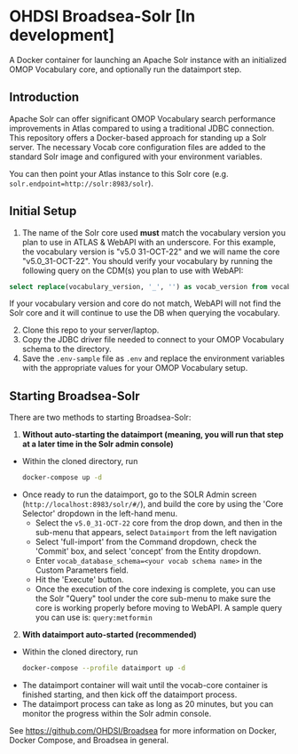 # OHDSI Broadsea-Solr [In development]

A Docker container for launching an Apache Solr instance with an initialized OMOP Vocabulary core, and optionally run the dataimport step.

## Introduction

Apache Solr can offer significant OMOP Vocabulary search performance improvements in Atlas compared to using a traditional JDBC connection. This repository offers a Docker-based approach for standing up a Solr server. The necessary Vocab core configuration files are added to the standard Solr image and configured with your environment variables.

You can then point your Atlas instance to this Solr core (e.g. `solr.endpoint=http://solr:8983/solr`).

## Initial Setup

1. The name of the Solr core used **must** match the vocabulary version you plan to use in ATLAS & WebAPI with an underscore. For this example, the vocabulary version is "v5.0 31-OCT-22" and we will name the core "v5.0_31-OCT-22". You should verify your vocabulary by running the following query on the CDM(s) you plan to use with WebAPI:

```sql
select replace(vocabulary_version, '_', '') as vocab_version from vocabulary where vocabulary_id = 'None';
```
If your vocabulary version and core do not match, WebAPI will not find the Solr core and it will continue to use the DB when querying the vocabulary.

2. Clone this repo to your server/laptop.
3. Copy the JDBC driver file needed to connect to your OMOP Vocabulary schema to the directory.
4. Save the `.env-sample` file as `.env` and replace the environment variables with the appropriate values for your OMOP Vocabulary setup.

## Starting Broadsea-Solr

There are two methods to starting Broadsea-Solr:

1. **Without auto-starting the dataimport (meaning, you will run that step at a later time in the Solr admin console)**
  - Within the cloned directory, run
    ```bash
    docker-compose up -d
    ```
  - Once ready to run the dataimport, go to the SOLR Admin screen (`http://localhost:8983/solr/#/`), and build the core by using the 'Core Selector' dropdown in the left-hand menu.
    - Select the `v5.0_31-OCT-22` core from the drop down, and then in the sub-menu that appears, select `Dataimport` from the left navigation
    - Select 'full-import' from the Command dropdown, check the 'Commit' box, and select 'concept' from the Entity dropdown.
    - Enter `vocab_database_schema=<your vocab schema name>` in the Custom Parameters field.
    - Hit the 'Execute' button.
    - Once the execution of the core indexing is complete, you can use the Solr "Query" tool under the core sub-menu to make sure the core is working properly before moving to WebAPI. A sample query you can use is: `query:metformin`

2. **With dataimport auto-started (recommended)**
  - Within the cloned directory, run
    ```bash
    docker-compose --profile dataimport up -d
    ```
  - The dataimport container will wait until the vocab-core container is finished starting, and then kick off the dataimport process.
  - The dataimport process can take as long as 20 minutes, but you can monitor the progress within the Solr admin console.

See https://github.com/OHDSI/Broadsea for more information on Docker, Docker Compose, and Broadsea in general.
